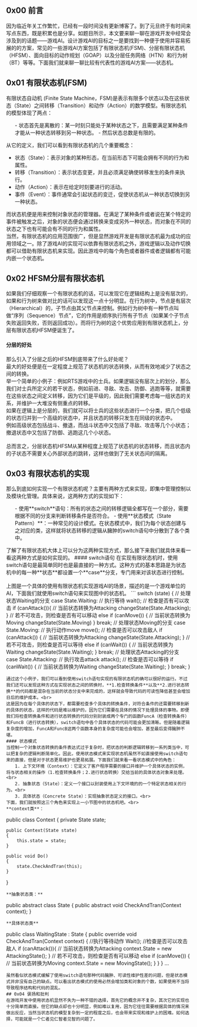 ## 0x00 前言
因为临近年关工作繁忙，已经有一段时间没有更新博客了。到了元旦终于有时间来写点东西，既是积累也是分享。如题目所示，本文要来聊一聊在游戏开发中经常会涉及到的话题——游戏AI。设计游戏AI的目标之一是要找到一种便于使用并容易拓展的的方案，常见的一些游戏AI方案包括了有限状态机(FSM)、分层有限状态机（HFSM）、面向目标的动作规划（GOAP）以及分层任务网络（HTN）和行为树（BT）等等。下面我们就来聊一聊比较有代表性的游戏AI方案——状态机。
## 0x01 有限状态机(FSM)
有限状态自动机 (Finite State Machine，FSM)是表示有限多个状态以及在这些状态（State）之间转移（Transition）和动作（Action）的数学模型。有限状态机的模型体现了两点：
<ol>
- 状态首先是离散的：某一时刻只能处于某种状态之下，且需要满足某种条件才能从一种状态转移到另一种状态。
- 然后状态总数是有限的。<br>

</ol>

从它的定义，我们可以看到有限状态机的几个重要概念：

- 状态（State）：表示对象的某种形态，在当前形态下可能会拥有不同的行为和属性。
- 转移（Transition）：表示状态变更，并且必须满足确使转移发生的条件来执行。
- 动作（Action）：表示在给定时刻要进行的活动。
- 事件（Event）：事件通常会引起状态的变迁，促使状态机从一种状态切换到另一种状态。

而状态机便是用来控制对象状态的管理器。在满足了某种条件或者说在某个特定的事件被触发之后，对象的状态便会通过转换来变成另外一种状态，而对象在不同的状态之下也有可能会有不同的行为和属性。<br>
当然，有限状态机的应用范围很广，但是显然游戏开发是有限状态机最为成功的应用领域之一。除了游戏AI的实现可以依靠有限状态机之外，游戏逻辑以及动作切换都可以借助有限状态机来实现。因此游戏中的每个角色或者器件或者逻辑都有可能内嵌一个状态机。
## 0x02 HFSM分层有限状态机
如果我们仔细观察一个有限状态机的话，可以发现它在逻辑结构上是没有层次的，如果和行为树来做对比的话可以发现这一点十分明显。在行为树中，节点是有层次（Hierarchical）的，子节点由其父节点来控制。例如行为树中有一种节点叫做“序列（Sequence）节点”，它的作用是顺序执行所有子节点（如果某个子节点失败返回失败，否则返回成功）。而将行为树的这个优势应用到有限状态机上，分层有限状态机HFSM便诞生了。
#### 分层的好处
那么引入了分层之后的HFSM到底带来了什么好处呢？<br>
最大的好处便是在一定程度上规范了状态机的状态转换，从而有效地减少了状态之间的转换。<br>
举一个简单的小例子：例如RTS游戏中的士兵。如果逻辑没有层次上的划分，那么我们对士兵所定义的若干状态，例如前进、寻敌、攻击、防御、逃跑等等，就需要在这些状态之间定义转移，因为它们是平级的，因此我们需要考虑每一组状态的关系，并维护一大堆没有侧重点的转移。<br>
如果在逻辑上是分层的，我们就可以将士兵的这些状态进行一个分类，把几个低级的状态归并到一个高级的状态中，并且状态的转移只发生在同级的状态中。<br>
例如高级状态包括战斗、撤退，而战斗状态中又包括了寻敌、攻击等几个小状态；撤退状态中又包括了防御、逃跑这几个小状态。<br>
<br>
总而言之，分层状态机HFSM从某种程度上规范了状态机的状态转移，而且状态内的子状态不需要关心外部状态的跳转，这样也做到了无关状态间的隔离。

## 0x03 有限状态机的实现
那么到底如何实现一个有限状态机呢？主要有两种方式来实现，即集中管理控制以及模块化管理。具体来说，这两种方式的实现如下：
<ol>
- 使用**switch**语句：所有的状态之间的转移逻辑全都写在一个部分，需要根据不同的分支来判断转移条件是否符合。
- 使用**状态模式（State Pattern）**：一种常见的设计模式。在状态模式中，我们为每个状态创建与之对应的类，这样就将状态转移的逻辑从臃肿的switch语句中分散到了各个类中。
</ol>
了解了有限状态机大体上可以分为这两种实现方式，那么接下来我们就具体来看一看这两种方式是如何实现的。
#### switch语句
在实现有限状态机时，使用switch语句是最简单同时也是最直接的一种方式。这种方式的基本思路是为状态机中的每一种**状态**都设置一个**case**分支，专门用来对该状态进行控制。<br>
<br>
上图是一个具体的使用有限状态机实现游戏AI的场景，描述的是一个游戏单位的AI，下面我们就使用switch语句来实现图中的状态机。
```
switch (state)  
{
  // 处理状态Waiting的分支
  case State.Waiting: 
    // 执行等待
    wait();
    // 检查是否有可以攻击
    if (canAttack()){
      // 当前状态转换为Attacking
      changeState(State.Attacking);
    }
    // 若不可攻击，则检查是否有可以移动
    else if (canMove()) { 
      // 当前状态转换为Moving
      changeState(State.Moving)
    }
    break;
  // 处理状态Moving的分支
  case State.Moving: 
    // 执行动作move
    move();
    // 检查是否可以攻击敌人
    if (canAttack()) {
      // 当前状态转换为Attacking
      changeState(State.Attacking);
    }
    // 若不可攻击，则检查是否可以等待
    else if (canWait()) {
      // 当前状态转换为Waiting
      changeState(State.Waiting);
    }
    break;
  // 处理状态Attacking的分支
  case State.Attacking: 
    // 执行攻击attack
    attack();
    // 检查是否可以等待
    if (canWait()) {
      // 当前状态转换为Waiting
      changeState(State.Waiting);
    }
    break;
}

```
通过这个小例子，我们可以看到使用switch语句实现的有限状态机的确可以很好的运行。不过我们还可以发现这种方式在实现状态之间的转换时，**1.检查转换条件**以及**2.进行状态转换**的代码都是混杂在当前的状态分支中来完成的，这样就会导致代码的可读性降低甚至会增加日后的维护成本。<br>
这是因为在每个具体的状态下，都需要检查多个具体的转换条件，对符合条件的还需要转移到新的具体的状态，这样的代码是难以维护的，因为它们需要在具体的情况下处理具体的事物。即便我们将检查转换条件和进行状态转换的代码分别封装成两个专门的函数FuncA（检查转换条件）和FuncB（进行状态转换），switch语句中各个具体状态的代码可能会更加清晰。但是随着逻辑复杂度的增加，FuncA和FuncB这两个函数本身的复杂度可能也会增加，甚至最后变得臃肿不堪。
#### 状态模式
当控制一个对象状态转换的条件表达式过于复杂时，把状态的判断逻辑转移到一系列类当中，可以把复杂的逻辑判断简单化。因此，使用状态模式来实现状态机虽然不如直接使用switch语句来的直接，但是对于状态更易维护也更易拓展。下面我们就来看一看状态模式中的角色：
　　1. 上下文环境（Context）：它定义了客户程序需要的接口并维护一个具体状态的实例，将与状态相关的操作（1.检查转换条件；2.进行状态转换）交给当前的具体状态对象来处理。<br>
　　2. 抽象状态（State）：定义一个接口以封装使用上下文环境的的一个特定状态相关的行为。<br>
　　3. 具体状态（Concrete State）：实现抽象状态定义的接口。<br>
下面，我们就按照这三个角色来实现上一小节图中的状态机吧。<br>
**context类**：
```
public class Context
{
    private State state;

    public Context(State state)
    {
        this.state = state;
    }

    public void Do()
    {
        state.CheckAndTran(this);
    }
}

```
**抽象状态类：**
```
public abstract class State
{
    public abstract void CheckAndTran(Context context);
}

```
**具体状态类**
```
public class WaitingState : State
{
    public override void CheckAndTran(Context context)
    {
        //执行等待动作
        Wait();
        //检查是否可以攻击敌人
        if (canAttack()){
            // 当前状态转换为Attacking
            context.State = new AttackingState();
        }
        // 若不可攻击，则检查是否有可以移动
        else if (canMove()) { 
            // 当前状态转换为Moving
            context.State = new MovingState();
        }
    }
}
...

```
虽然看似状态模式缓解了使用switch语句那种代码臃肿、可读性维护性差的问题，但是状态模式并非没有自己的缺点。可以看出状态模式的使用必然会增加类和对象的个数，如果使用不当将导致程序结构和代码的混乱。
## 0x04 褒扬和批判
在游戏开发中使用状态机显然不失为一种不错的选择，首先它的概念并不复杂，其次它的实现也十分简单而直接。但它的缺点却也十分明显，例如难以复用，因为它往往需要根据具体的情况来做出反应，当然当状态机的模型复杂到一定的程度之后，也会带来实现和维护上的困难。如何选择，可能就是一个仁者见仁智者见智的问题了。